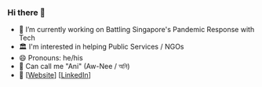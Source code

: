 ### Hi there 👋

- 🔭 I’m currently working on Battling Singapore's Pandemic Response with Tech
- 🏛 I'm interested in helping Public Services / NGOs
- 😄 Pronouns: he/his
- 🙏 Can call me "Ani" (Aw-Nee / অনি)
- 🔗 [[Website](https://adhikary.net/)] [[LinkedIn](https://linkedin.com/in/tuxboy)]
